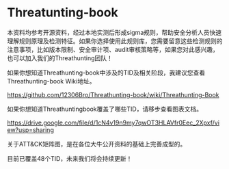 # Threatunting-book

本资料均参考开源资料，经过本地实测后形成sigma规则，帮助安全分析人员快速理解规则原理及检测特征。如果你选择使用此规则库，您需要留意这些检测规则的注意事项，比如版本限制、安全审计项、audit审核策略等，如果您对此感兴趣，也可以加入我们的Threathunting团队！

如果你想知道Threathunting-book中涉及的TID及相关阶段，我建议您查看Threathunting-book Wiki地址。

<https://github.com/12306Bro/Threathunting-book/wiki/Threathunting-Book>

如果你想知道Threathuntingbook覆盖了哪些TID，请移步查看图表文档。

<https://drive.google.com/file/d/1cN4v19n9my7qwOT3HLAVfr0Eec_2Xpxf/view?usp=sharing>

关于ATT&CK矩阵图，是在各位大牛公开资料的基础上完善成型的。

目前已覆盖48个TID，未来我们将会持续更新！


